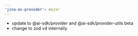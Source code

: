 ```yaml
---
'jina-ai-provider': major
---
```


- update to @ai-sdk/provider and @ai-sdk/provider-utils beta
- change to zod v4 internally
